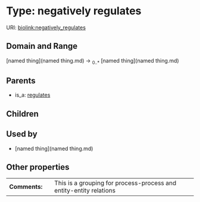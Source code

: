 
# Type: negatively regulates




URI: [biolink:negatively_regulates](https://w3id.org/biolink/vocab/negatively_regulates)


## Domain and Range

[named thing](named thing.md) ->  <sub>0..*</sub> [named thing](named thing.md)

## Parents

 *  is_a: [regulates](regulates.md)

## Children


## Used by

 * [named thing](named thing.md)

## Other properties

|  |  |  |
| --- | --- | --- |
| **Comments:** | | This is a grouping for process-process and entity-entity relations |

